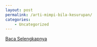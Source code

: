 ```yaml
---
layout: post
permalink: /arti-mimpi-bila-kesurupan/
categories:
    - Uncategorized
---
```


[Baca Selengkapnya](/08)